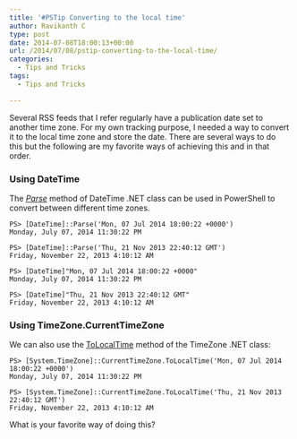 ```yaml
---
title: '#PSTip Converting to the local time'
author: Ravikanth C
type: post
date: 2014-07-08T18:00:13+00:00
url: /2014/07/08/pstip-converting-to-the-local-time/
categories:
  - Tips and Tricks
tags:
  - Tips and Tricks

---
```

Several RSS feeds that I refer regularly have a publication date set to another time zone. For my own tracking purpose, I needed a way to convert it to the local time zone and store the date. There are several ways to do this but the following are my favorite ways of achieving this and in that order.

### Using DateTime

The [_Parse_][1] method of DateTime .NET class can be used in PowerShell to convert between different time zones.

```
PS> [DateTime]::Parse('Mon, 07 Jul 2014 18:00:22 +0000')
Monday, July 07, 2014 11:30:22 PM

PS> [DateTime]::Parse('Thu, 21 Nov 2013 22:40:12 GMT')
Friday, November 22, 2013 4:10:12 AM

PS> [DateTime]"Mon, 07 Jul 2014 18:00:22 +0000"
Monday, July 07, 2014 11:30:22 PM

PS> [DateTime]"Thu, 21 Nov 2013 22:40:12 GMT"
Friday, November 22, 2013 4:10:12 AM
```

### Using TimeZone.CurrentTimeZone

We can also use the [ToLocalTime][2] method of the TimeZone .NET class:

```
PS> [System.TimeZone]::CurrentTimeZone.ToLocalTime('Mon, 07 Jul 2014 18:00:22 +0000')
Monday, July 07, 2014 11:30:22 PM

PS> [System.TimeZone]::CurrentTimeZone.ToLocalTime('Thu, 21 Nov 2013 22:40:12 GMT')
Friday, November 22, 2013 4:10:12 AM
```

What is your favorite way of doing this?

[1]: http://msdn.microsoft.com/en-us/library/system.datetime.parse(v=vs.110).aspx
[2]: http://msdn.microsoft.com/en-us/library/system.timezone.tolocaltime(v=vs.110).aspx